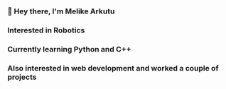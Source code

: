 ### 👋 Hey there, I'm Melike Arkutu
### Interested in Robotics
### Currently learning Python and C++
### Also interested in web development and worked a couple of projects


